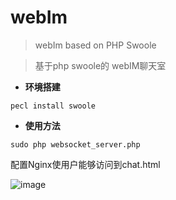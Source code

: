 # webIm

> webIm based on PHP Swoole

> 基于php swoole的 webIM聊天室

- **环境搭建**

`pecl install swoole`

- **使用方法**

`sudo php websocket_server.php`

配置Nginx使用户能够访问到chat.html

![image](https://github.com/Heimo-He/webIM/raw/master/screenshots/01.gif)
